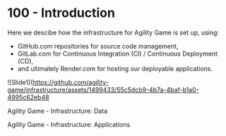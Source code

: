 # 100 - Introduction

Here we descibe how the infrastructure for Agility Game is set up, using:

- GitHub.com repositories for source code management,
- GitLab.com for Continuous Integration (CI) / Continuous Deployment (CD),
- and ultimately Render.com for hosting our deployable applications.

![Slide1](https://github.com/agility-game/infrastructure/assets/1499433/55c5dcb9-4b7a-4baf-b1a0-4995c62eb48

Agility Game - Infrastructure: Data



Agility Game - Infrastructure: Applications

